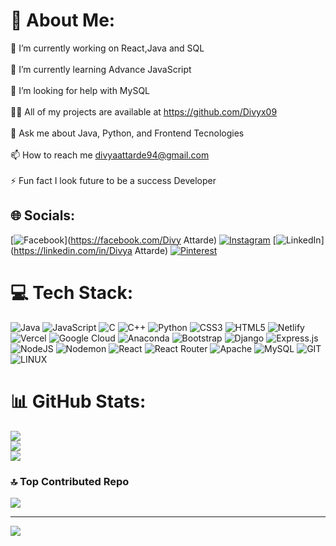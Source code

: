 # 💫 About Me:
🔭 I’m currently working on React,Java and SQL<br><br>🌱 I’m currently learning Advance JavaScript<br><br>🤝 I’m looking for help with MySQL<br><br>👨‍💻 All of my projects are available at https://github.com/Divyx09<br><br>💬 Ask me about Java, Python, and Frontend Tecnologies<br><br>📫 How to reach me divyaattarde94@gmail.com<br><br>⚡ Fun fact I look future to be a success Developer


## 🌐 Socials:
[![Facebook](https://img.shields.io/badge/Facebook-%231877F2.svg?logo=Facebook&logoColor=white)](https://facebook.com/Divy Attarde) [![Instagram](https://img.shields.io/badge/Instagram-%23E4405F.svg?logo=Instagram&logoColor=white)](https://instagram.com/divyx09) [![LinkedIn](https://img.shields.io/badge/LinkedIn-%230077B5.svg?logo=linkedin&logoColor=white)](https://linkedin.com/in/Divya Attarde) [![Pinterest](https://img.shields.io/badge/Pinterest-%23E60023.svg?logo=Pinterest&logoColor=white)](https://pinterest.com/@divyaattarde94) 

# 💻 Tech Stack:
![Java](https://img.shields.io/badge/java-%23ED8B00.svg?style=for-the-badge&logo=openjdk&logoColor=white) ![JavaScript](https://img.shields.io/badge/javascript-%23323330.svg?style=for-the-badge&logo=javascript&logoColor=%23F7DF1E) ![C](https://img.shields.io/badge/c-%2300599C.svg?style=for-the-badge&logo=c&logoColor=white) ![C++](https://img.shields.io/badge/c++-%2300599C.svg?style=for-the-badge&logo=c%2B%2B&logoColor=white) ![Python](https://img.shields.io/badge/python-3670A0?style=for-the-badge&logo=python&logoColor=ffdd54) ![CSS3](https://img.shields.io/badge/css3-%231572B6.svg?style=for-the-badge&logo=css3&logoColor=white) ![HTML5](https://img.shields.io/badge/html5-%23E34F26.svg?style=for-the-badge&logo=html5&logoColor=white) ![Netlify](https://img.shields.io/badge/netlify-%23000000.svg?style=for-the-badge&logo=netlify&logoColor=#00C7B7) ![Vercel](https://img.shields.io/badge/vercel-%23000000.svg?style=for-the-badge&logo=vercel&logoColor=white) ![Google Cloud](https://img.shields.io/badge/GoogleCloud-%234285F4.svg?style=for-the-badge&logo=google-cloud&logoColor=white) ![Anaconda](https://img.shields.io/badge/Anaconda-%2344A833.svg?style=for-the-badge&logo=anaconda&logoColor=white) ![Bootstrap](https://img.shields.io/badge/bootstrap-%238511FA.svg?style=for-the-badge&logo=bootstrap&logoColor=white) ![Django](https://img.shields.io/badge/django-%23092E20.svg?style=for-the-badge&logo=django&logoColor=white) ![Express.js](https://img.shields.io/badge/express.js-%23404d59.svg?style=for-the-badge&logo=express&logoColor=%2361DAFB) ![NodeJS](https://img.shields.io/badge/node.js-6DA55F?style=for-the-badge&logo=node.js&logoColor=white) ![Nodemon](https://img.shields.io/badge/NODEMON-%23323330.svg?style=for-the-badge&logo=nodemon&logoColor=%BBDEAD) ![React](https://img.shields.io/badge/react-%2320232a.svg?style=for-the-badge&logo=react&logoColor=%2361DAFB) ![React Router](https://img.shields.io/badge/React_Router-CA4245?style=for-the-badge&logo=react-router&logoColor=white) ![Apache](https://img.shields.io/badge/apache-%23D42029.svg?style=for-the-badge&logo=apache&logoColor=white) ![MySQL](https://img.shields.io/badge/mysql-%2300000f.svg?style=for-the-badge&logo=mysql&logoColor=white) ![GIT](https://img.shields.io/badge/Git-fc6d26?style=for-the-badge&logo=git&logoColor=white) ![LINUX](https://img.shields.io/badge/Linux-FCC624?style=for-the-badge&logo=linux&logoColor=black)
# 📊 GitHub Stats:
![](https://github-readme-stats.vercel.app/api?username=Divyx09&theme=dark&hide_border=false&include_all_commits=true&count_private=true)<br/>
![](https://github-readme-streak-stats.herokuapp.com/?user=Divyx09&theme=dark&hide_border=false)<br/>
![](https://github-readme-stats.vercel.app/api/top-langs/?username=Divyx09&theme=dark&hide_border=false&include_all_commits=true&count_private=true&layout=compact)

### 🔝 Top Contributed Repo
![](https://github-contributor-stats.vercel.app/api?username=Divyx09&limit=5&theme=dark&combine_all_yearly_contributions=true)

---
[![](https://visitcount.itsvg.in/api?id=Divyx09&icon=0&color=9)](https://visitcount.itsvg.in)

<!-- Proudly created with GPRM ( https://gprm.itsvg.in ) -->
